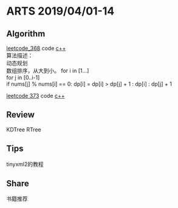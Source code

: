 # ARTS 2019/04/01-14
## Algorithm
[leetcode_368](https://leetcode.com/problems/largest-divisible-subset/) code  [c++](../leetcode/leetcode_368.cc)  
算法描述：  
动态规划  
数组排序，从大到小。
for i in [1...]  
for j in [0..i-1]  
if nums[j] % nums[i] == 0:
    dp[i] = dp[i] > dp[j] + 1 : dp[i] : dp[j] + 1  

[leetcode 373](https://leetcode.com/problems/find-k-pairs-with-smallest-sums/) code [c++](../leetcode/leetcode_373.cc)

## Review
KDTree
RTree
## Tips
tinyxml2的教程


## Share
书籍推荐


